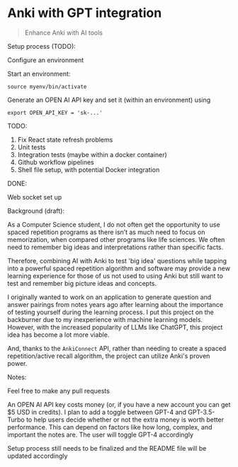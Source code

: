 # Anki with GPT integration

> Enhance Anki with AI tools 


Setup process (TODO): 

Configure an environment

Start an environment: 

```commandline
source myenv/bin/activate
```

Generate an OPEN AI API key and set it (within an environment) using 
```commandline
export OPEN_API_KEY = 'sk-...'
```


TODO: 
1. Fix React state refresh problems
2. Unit tests
3. Integration tests (maybe within a docker container)
4. Github workflow pipelines
5. Shell file setup, with potential Docker integration

DONE:

Web socket set up 


Background (draft): 

As a Computer Science student, I do not often get the opportunity to use spaced repetition programs as there isn’t as much need to focus on memorization, when compared other programs like life sciences. We often need to remember big ideas and interpretations rather than specific facts.

Therefore, combining AI with Anki to test 'big idea' questions while tapping into a powerful spaced repetition algorithm and software may provide a new learning experience for those of us not used to using Anki but still want to test and remember big picture ideas and concepts. 

I originally wanted to work on an application to generate question and answer pairings from notes years ago after learning about the importance of testing yourself during the learning process. I put this project on the backburner due to my inexperience with machine learning models. However, with the increased popularity of LLMs like ChatGPT, this project idea has become a lot more viable. 

And, thanks to the `AnkiConnect` API, rather than needing to create a spaced repetition/active recall algorithm, the project can utilize Anki's proven power. 

Notes: 

Feel free to make any pull requests

An OPEN AI API key costs money (or, if you have a new account you can get $5 USD in credits). I plan to add a toggle between GPT-4 and GPT-3.5-Turbo to help users decide whether or not the extra money is worth better performance. This can depend on factors like how long, complex, and important the notes are. The user will toggle GPT-4 accordingly

Setup process still needs to be finalized and the README file will be updated accordingly 